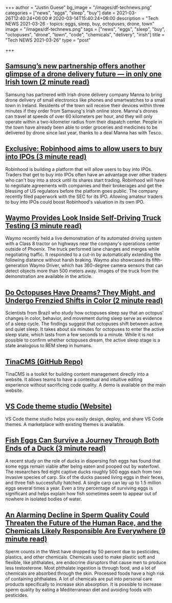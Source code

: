 +++
author = "Justin Guese"
bg_image = "/images/df-technews.png"
categories = ["news", "eggs", "sleep", "buy"]
date = 2021-03-26T12:40:24+06:00 # 2020-03-14T15:40:24+06:00
description = "Tech NEWS 2021-03-26 - topics: eggs, sleep, buy, octopuses, drone, town"
image = "/images/df-technews.png"
tags = ["news", "eggs", "sleep", "buy", "octopuses", "drone", "town", "code", "chemicals", "delivery", "irish"]
title = "Tech NEWS 2021-03-26"
type = "post"

+++

## [Samsung’s new partnership offers another glimpse of a drone delivery future — in only one Irish town (2 minute read)](https://www.theverge.com/2021/3/25/22350861/samsung-drone-delivery-manna-ireland-electronics)

Samsung has partnered with Irish drone delivery company Manna to bring drone delivery of small electronics like phones and smartwatches to a small town in Ireland. Residents of the town will receive their devices within three minutes if they order from Samsung's Irish online store. Manna's drones can travel at speeds of over 60 kilometers per hour, and they will only operate within a two-kilometer radius from their dispatch center. People in the town have already been able to order groceries and medicines to be delivered by drone since last year, thanks to a deal Manna has with Tesco.

## [Exclusive: Robinhood aims to allow users to buy into IPOs (3 minute read)](https://www.reuters.com/article/us-robinhood-ipo-distribution-exclusive-idUSKBN2BH36G)

Robinhood is building a platform that will allow users to buy into IPOs. Traders that get to buy into IPOs often have an advantage over other traders who can't buy into a stock until its shares start trading. Robinhood will have to negotiate agreements with companies and their brokerages and get the blessing of US regulators before the platform goes public. The company recently filed paperwork with the SEC for its IPO. Allowing amateur traders to buy into IPOs could boost Robinhood's valuation in its own IPO.

## [Waymo Provides Look Inside Self-Driving Truck Testing (3 minute read)](https://www.ttnews.com/articles/waymo-provides-look-inside-self-driving-truck-testing)

Waymo recently held a live demonstration of its automated driving system with a Class 8 tractor on highways near the company's operations center outside of Phoenix. The truck performed lane changes and merges while negotiating traffic. It responded to a cut-in by automatically extending the following distance without harsh braking. Waymo also showcased its fifth-generation Waymo Driver, which has 360-degree camera sensors that can detect objects more than 500 meters away. Images of the truck from the demonstration are available in the article.

## [Do Octopuses Have Dreams? They Might, and Undergo Frenzied Shifts in Color (2 minute read)](https://interestingengineering.com/do-octopuses-have-dreams-shifts-color-rem-sleep)

Scientists from Brazil who study how octopuses sleep say that an octopus' changes in color, behavior, and movement during sleep serve as evidence of a sleep cycle. The findings suggest that octopuses shift between active and quiet sleep. It takes about six minutes for octopuses to enter the active sleep state, which lasts from a few seconds to a minute. While it is not possible to confirm whether octopuses dream, the active sleep stage is a state analogous to REM sleep in humans.

## [TinaCMS (GitHub Repo)](https://github.com/tinacms/tinacms)

TinaCMS is a toolkit for building content management directly into a website. It allows teams to have a contextual and intuitive editing experience without sacrificing code quality. A demo is available on the main website.

## [VS Code theme studio (Website)](https://themes.vscode.one/)

VS Code theme studio helps you easily design, deploy, and share VS Code themes. A marketplace with existing themes is available.

## [Fish Eggs Can Survive a Journey Through Both Ends of a Duck (3 minute read)](https://www.smithsonianmag.com/smart-news/special-delivery-duck-poop-may-transport-fish-eggs-new-waters-180975230/)

A recent study on the role of ducks in dispersing fish eggs has found that some eggs remain viable after being eaten and pooped out by waterfowl. The researchers fed eight captive ducks roughly 500 eggs each from two invasive species of carp. Six of the ducks passed living eggs in their feces, and three fish successfully hatched. A single carp can lay up to 1.5 million eggs several times a year. Even a tiny percentage of surviving eggs is significant and helps explain how fish sometimes seem to appear out of nowhere in isolated bodies of water.

## [An Alarming Decline in Sperm Quality Could Threaten the Future of the Human Race, and the Chemicals Likely Responsible Are Everywhere (9 minute read)](https://www.gq.com/story/shanna-swan-interview)

Sperm counts in the West have dropped by 50 percent due to pesticides, plastics, and other chemicals. Chemicals used to make plastic soft and flexible, like phthalates, are endocrine disruptors that cause men to produce less testosterone. Most phthalate ingestion is through food, and a lot of chemicals are absorbed through the skin. Processed foods have a high risk of containing phthalates. A lot of chemicals are put into personal care products specifically to increase skin absorption. It is possible to increase sperm quality by eating a Mediterranean diet and avoiding foods with pesticides.

